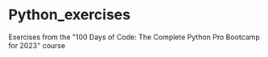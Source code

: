 # Python_exercises
Exercises from the "100 Days of Code: The Complete Python Pro Bootcamp for 2023" course
